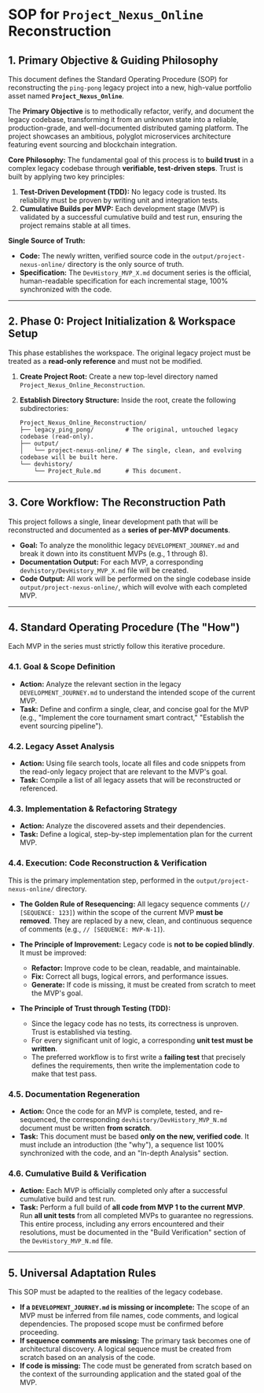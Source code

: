 # SOP for `Project_Nexus_Online` Reconstruction

## 1. Primary Objective & Guiding Philosophy

This document defines the Standard Operating Procedure (SOP) for reconstructing the `ping-pong` legacy project into a new, high-value portfolio asset named **`Project_Nexus_Online`**.

The **Primary Objective** is to methodically refactor, verify, and document the legacy codebase, transforming it from an unknown state into a reliable, production-grade, and well-documented distributed gaming platform. The project showcases an ambitious, polyglot microservices architecture featuring event sourcing and blockchain integration.

**Core Philosophy:** The fundamental goal of this process is to **build trust** in a complex legacy codebase through **verifiable, test-driven steps**. Trust is built by applying two key principles:
1.  **Test-Driven Development (TDD):** No legacy code is trusted. Its reliability must be proven by writing unit and integration tests.
2.  **Cumulative Builds per MVP:** Each development stage (MVP) is validated by a successful cumulative build and test run, ensuring the project remains stable at all times.

**Single Source of Truth:**
- **Code:** The newly written, verified source code in the `output/project-nexus-online/` directory is the only source of truth.
- **Specification:** The `DevHistory_MVP_X.md` document series is the official, human-readable specification for each incremental stage, 100% synchronized with the code.

---

## 2. Phase 0: Project Initialization & Workspace Setup

This phase establishes the workspace. The original legacy project must be treated as a **read-only reference** and must not be modified.

1.  **Create Project Root:** Create a new top-level directory named `Project_Nexus_Online_Reconstruction`.

2.  **Establish Directory Structure:** Inside the root, create the following subdirectories:
    ```
    Project_Nexus_Online_Reconstruction/
    ├── legacy_ping_pong/         # The original, untouched legacy codebase (read-only).
    ├── output/
    │   └── project-nexus-online/ # The single, clean, and evolving codebase will be built here.
    └── devhistory/
        └── Project_Rule.md       # This document.
    ```

---

## 3. Core Workflow: The Reconstruction Path

This project follows a single, linear development path that will be reconstructed and documented as a **series of per-MVP documents**.

- **Goal:** To analyze the monolithic legacy `DEVELOPMENT_JOURNEY.md` and break it down into its constituent MVPs (e.g., 1 through 8).
- **Documentation Output:** For each MVP, a corresponding `devhistory/DevHistory_MVP_X.md` file will be created.
- **Code Output:** All work will be performed on the single codebase inside `output/project-nexus-online/`, which will evolve with each completed MVP.

---

## 4. Standard Operating Procedure (The "How")

Each MVP in the series must strictly follow this iterative procedure.

### 4.1. Goal & Scope Definition
- **Action:** Analyze the relevant section in the legacy `DEVELOPMENT_JOURNEY.md` to understand the intended scope of the current MVP.
- **Task:** Define and confirm a single, clear, and concise goal for the MVP (e.g., "Implement the core tournament smart contract," "Establish the event sourcing pipeline").

### 4.2. Legacy Asset Analysis
- **Action:** Using file search tools, locate all files and code snippets from the read-only legacy project that are relevant to the MVP's goal.
- **Task:** Compile a list of all legacy assets that will be reconstructed or referenced.

### 4.3. Implementation & Refactoring Strategy
- **Action:** Analyze the discovered assets and their dependencies.
- **Task:** Define a logical, step-by-step implementation plan for the current MVP.

### 4.4. Execution: Code Reconstruction & Verification
This is the primary implementation step, performed in the `output/project-nexus-online/` directory.

- **The Golden Rule of Resequencing:** All legacy sequence comments (`// [SEQUENCE: 123]`) within the scope of the current MVP **must be removed**. They are replaced by a new, clean, and continuous sequence of comments (e.g., `// [SEQUENCE: MVP-N-1]`).

- **The Principle of Improvement:** Legacy code is **not to be copied blindly**. It must be improved:
    - **Refactor:** Improve code to be clean, readable, and maintainable.
    - **Fix:** Correct all bugs, logical errors, and performance issues.
    - **Generate:** If code is missing, it must be created from scratch to meet the MVP's goal.

- **The Principle of Trust through Testing (TDD):**
    - Since the legacy code has no tests, its correctness is unproven. Trust is established via testing.
    - For every significant unit of logic, a corresponding **unit test must be written**.
    - The preferred workflow is to first write a **failing test** that precisely defines the requirements, then write the implementation code to make that test pass.

### 4.5. Documentation Regeneration
- **Action:** Once the code for an MVP is complete, tested, and re-sequenced, the corresponding `devhistory/DevHistory_MVP_N.md` document must be written **from scratch**.
- **Task:** This document must be based **only on the new, verified code**. It must include an introduction (the "why"), a sequence list 100% synchronized with the code, and an "In-depth Analysis" section.

### 4.6. Cumulative Build & Verification
- **Action:** Each MVP is officially completed only after a successful cumulative build and test run.
- **Task:** Perform a full build of **all code from MVP 1 to the current MVP**. Run **all unit tests** from all completed MVPs to guarantee no regressions. This entire process, including any errors encountered and their resolutions, must be documented in the "Build Verification" section of the `DevHistory_MVP_N.md` file.

---

## 5. Universal Adaptation Rules

This SOP must be adapted to the realities of the legacy codebase.

- **If a `DEVELOPMENT_JOURNEY.md` is missing or incomplete:** The scope of an MVP must be inferred from file names, code comments, and logical dependencies. The proposed scope must be confirmed before proceeding.
- **If sequence comments are missing:** The primary task becomes one of architectural discovery. A logical sequence must be created from scratch based on an analysis of the code.
- **If code is missing:** The code must be generated from scratch based on the context of the surrounding application and the stated goal of the MVP.
